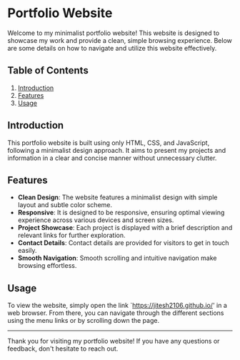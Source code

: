 # Portfolio Website

Welcome to my minimalist portfolio website! This website is designed to showcase my work and provide a clean, simple browsing experience. Below are some details on how to navigate and utilize this website effectively.

## Table of Contents
1. [Introduction](#introduction)
2. [Features](#features)
3. [Usage](#usage)

## Introduction
This portfolio website is built using only HTML, CSS, and JavaScript, following a minimalist design approach. It aims to present my projects and information in a clear and concise manner without unnecessary clutter.

## Features
- **Clean Design**: The website features a minimalist design with simple layout and subtle color scheme.
- **Responsive**: It is designed to be responsive, ensuring optimal viewing experience across various devices and screen sizes.
- **Project Showcase**: Each project is displayed with a brief description and relevant links for further exploration.
- **Contact Details**: Contact details are provided for visitors to get in touch easily.
- **Smooth Navigation**: Smooth scrolling and intuitive navigation make browsing effortless.

## Usage
To view the website, simply open the link `https://jitesh2106.github.io/' in a web browser. From there, you can navigate through the different sections using the menu links or by scrolling down the page.

---

Thank you for visiting my portfolio website! If you have any questions or feedback, don't hesitate to reach out.
